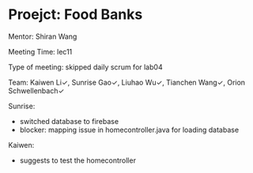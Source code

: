 # Proejct: Food Banks

Mentor: Shiran Wang

Meeting Time: lec11

Type of meeting: skipped daily scrum for lab04

Team: Kaiwen Li✓, Sunrise Gao✓, Liuhao Wu✓, Tianchen Wang✓, Orion Schwellenbach✓

Sunrise:
- switched database to firebase
- blocker: mapping issue in homecontroller.java for loading database

Kaiwen:
- suggests to test the homecontroller

